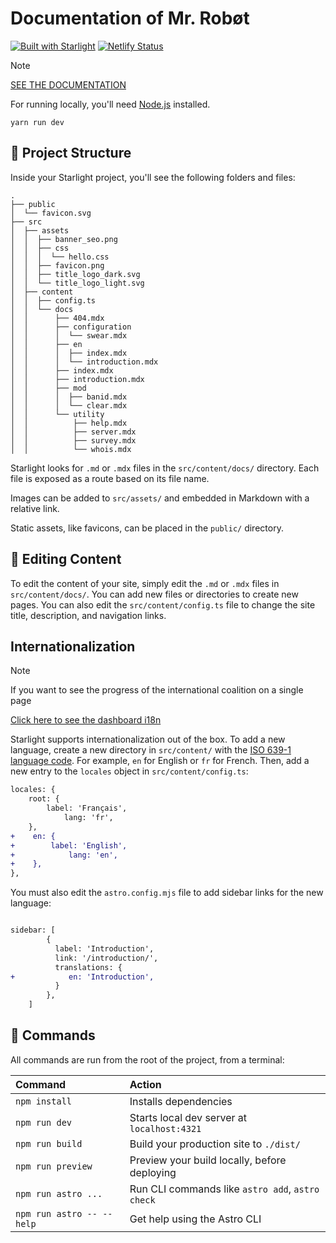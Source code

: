 # Documentation of Mr. Robøt

[![Built with Starlight](https://astro.badg.es/v2/built-with-starlight/tiny.svg)](https://starlight.astro.build) [![Netlify Status](https://api.netlify.com/api/v1/badges/00487308-4ca7-4d14-89eb-df9691bd5030/deploy-status)](https://app.netlify.com/sites/docsmrrobotapp/deploys)

> [!NOTE]
> [SEE THE DOCUMENTATION](https://docs.mrrobot.app/)

For running locally, you'll need [Node.js](https://nodejs.org/en/) installed.
```
yarn run dev
```

## 🚀 Project Structure

Inside your Starlight project, you'll see the following folders and files:

```
.
├── public
│  └── favicon.svg
├── src
│  ├── assets
│  │  ├── banner_seo.png
│  │  ├── css
│  │  │  └── hello.css
│  │  ├── favicon.png
│  │  ├── title_logo_dark.svg
│  │  └── title_logo_light.svg
│  ├── content
│  │  ├── config.ts
│  │  └── docs
│  │      ├── 404.mdx
│  │      ├── configuration
│  │      │  └── swear.mdx
│  │      ├── en
│  │      │  ├── index.mdx
│  │      │  └── introduction.mdx
│  │      ├── index.mdx
│  │      ├── introduction.mdx
│  │      ├── mod
│  │      │  ├── banid.mdx
│  │      │  └── clear.mdx
│  │      └── utility
│  │          ├── help.mdx
│  │          ├── server.mdx
│  │          ├── survey.mdx
│  │          └── whois.mdx
```

Starlight looks for `.md` or `.mdx` files in the `src/content/docs/` directory. Each file is exposed as a route based on its file name.

Images can be added to `src/assets/` and embedded in Markdown with a relative link.

Static assets, like favicons, can be placed in the `public/` directory.

## 📝 Editing Content

To edit the content of your site, simply edit the `.md` or `.mdx` files in `src/content/docs/`. You can add new files or directories to create new pages. You can also edit the `src/content/config.ts` file to change the site title, description, and navigation links.

## Internationalization

> [!NOTE]
> If you want to see the progress of the international coalition on a single page
> 
> [Click here to see the dashboard i18n](https://docs.mrrobot.app/lunaria/)

Starlight supports internationalization out of the box. To add a new language, create a new directory in `src/content/` with the [ISO 639-1 language code](https://en.wikipedia.org/wiki/List_of_ISO_639-1_codes). For example, `en` for English or `fr` for French.
Then, add a new entry to the `locales` object in `src/content/config.ts`:

```diff
locales: {
    root: {
        label: 'Français',
            lang: 'fr',
    },
+    en: {
+        label: 'English',
+            lang: 'en',
+    },
},
```

You must also edit the `astro.config.mjs` file to add sidebar links for the new language:

```diff

sidebar: [
        {
          label: 'Introduction',
          link: '/introduction/',
          translations: {
+            en: 'Introduction',
          }
        },
    ]
```


## 🧞 Commands

All commands are run from the root of the project, from a terminal:

| Command                   | Action                                           |
|:--------------------------|:-------------------------------------------------|
| `npm install`             | Installs dependencies                            |
| `npm run dev`             | Starts local dev server at `localhost:4321`      |
| `npm run build`           | Build your production site to `./dist/`          |
| `npm run preview`         | Preview your build locally, before deploying     |
| `npm run astro ...`       | Run CLI commands like `astro add`, `astro check` |
| `npm run astro -- --help` | Get help using the Astro CLI                     |
